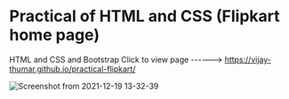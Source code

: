 # Practical of HTML and CSS (Flipkart home page)
HTML and CSS and Bootstrap
Click to view page ------> https://vijay-thumar.github.io/practical-flipkart/


![Screenshot from 2021-12-19 13-32-39](https://user-images.githubusercontent.com/95664711/146668542-794736c8-b15e-4a0f-a2fb-472e8b5b76f7.png)
